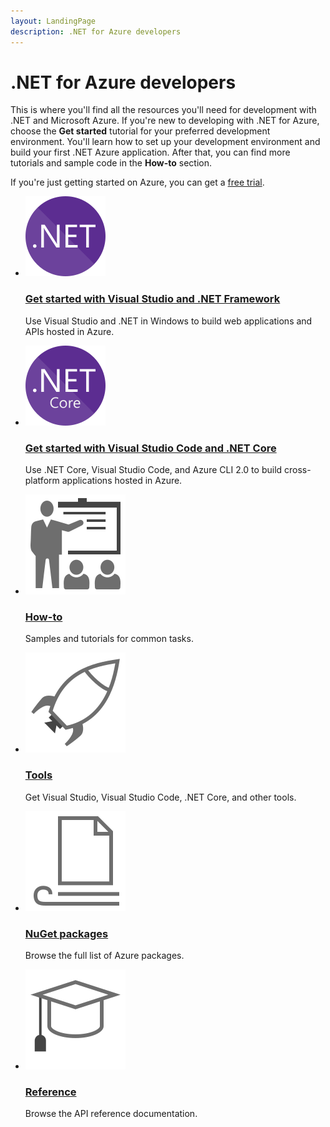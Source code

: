 ```yaml
---
layout: LandingPage
description: .NET for Azure developers
---
```


# .NET for Azure developers

This is where you'll find all the resources you'll need for development with .NET and Microsoft Azure.  If you're new to developing with .NET for Azure, choose the **Get started** tutorial for your preferred development environment.  You'll learn how to set up your development environment and build your first .NET Azure application.  After that, you can find more tutorials and sample code in the **How-to** section.

If you're just getting started on Azure, you can get a [free trial](https://azure.microsoft.com/free/).

<ul class="panelContent cardsF">
    <li>
        <div class="cardSize">
            <div class="cardPadding">
                <div class="card">
                    <div class="cardImageOuter">
                        <div class="cardImage">
                            <img src="media/index/net.svg" alt="" />
                        </div>
                    </div>
                    <div class="cardText">
                        <h3><a href="./get-started-vs">Get started with Visual Studio and .NET Framework</a></h3>
                        <p>Use Visual Studio and .NET in Windows to build web applications and APIs hosted in Azure.</p>
                    </div>
                </div>
            </div>
        </div>
    </li>
    <li>
        <div class="cardSize">
            <div class="cardPadding">
                <div class="card">
                    <div class="cardImageOuter">
                        <div class="cardImage">
                            <img src="media/index/netcore.svg" alt="" />
                        </div>
                    </div>
                    <div class="cardText">
                        <h3><a href="./get-started-cli">Get started with Visual Studio Code and .NET Core</a></h3>
                        <p>Use .NET Core, Visual Studio Code, and Azure CLI 2.0 to build cross-platform applications hosted in Azure.</p>
                    </div>
                </div>
            </div>
        </div>
    </li>
</ul>
<ul class="panelContent cardsF">
    <li>
        <a href="#">
        <div class="cardSize">
            <div class="cardPadding">
                <div class="card">
                    <div class="cardImageOuter">
                        <div class="cardImage">
                            <img src="media/index/get-started.svg" alt="" />
                        </div>
                    </div>
                    <div class="cardText">
                        <h3><a href="./how-to">How-to</a></h3>
                        <p>Samples and tutorials for common tasks.</p>
                    </div>
                </div>
            </div>
        </div>
        </a>
    </li>
    <li>
        <a href="#">
        <div class="cardSize">
            <div class="cardPadding">
                <div class="card">
                    <div class="cardImageOuter">
                        <div class="cardImage">
                            <img src="media/index/deploy.svg" alt="" />
                        </div>
                    </div>
                    <div class="cardText">
                        <h3><a href="./tools">Tools</a></h3>
                        <p>Get Visual Studio, Visual Studio Code, .NET Core, and other tools.</p>
                    </div>
                </div>
            </div>
        </div>
        </a>
    </li>
    <li>
        <a href="./packages.md">
        <div class="cardSize">
            <div class="cardPadding">
                <div class="card">
                    <div class="cardImageOuter">
                        <div class="cardImage">
                            <img src="media/index/article.svg" alt="" />
                        </div>
                    </div>
                    <div class="cardText">
                        <h3><a href="./packages">NuGet packages</a></h3>
                        <p>Browse the full list of Azure packages.</p>
                    </div>
                </div>
            </div>
        </div>
        </a>
    </li>
    <li>
        <a href="#">
        <div class="cardSize">
            <div class="cardPadding">
                <div class="card">
                    <div class="cardImageOuter">
                        <div class="cardImage">
                            <img src="media/index/tutorial.svg" alt="" />
                        </div>
                    </div>
                    <div class="cardText">
                        <h3><a href="#">Reference</a></h3>
                        <p>Browse the API reference documentation.</p>
                    </div>
                </div>
            </div>
        </div>
        </a>
    </li>
</ul>

